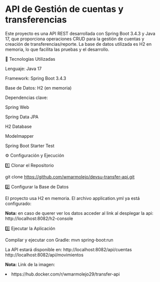 # API de Gestión de cuentas y transferencias

Este proyecto es una API REST desarrollada con Spring Boot 3.4.3 y Java 17, que proporciona operaciones CRUD para la gestión de cuentas y creación de transferencias/reporte.
La base de datos utilizada es H2 en memoria, lo que facilita las pruebas y el desarrollo.

🚀 Tecnologías Utilizadas

Lenguaje: Java 17

Framework: Spring Boot 3.4.3

Base de Datos: H2 (en memoria)

Dependencias clave:

Spring Web

Spring Data JPA

H2 Database

Modelmapper

Spring Boot Starter Test

⚙️ Configuración y Ejecución

1️⃣ Clonar el Repositorio

git clone https://github.com/wmarmolejo/devsu-transfer-api.git

2️⃣ Configurar la Base de Datos

El proyecto usa H2 en memoria. El archivo application.yml ya está configurado:

**Nota:** en caso de querer ver los datos acceder al link al desplegar la api:
http://localhost:8082/h2-console

3️⃣ Ejecutar la Aplicación

Compilar y ejecutar con Gradle:
mvn spring-boot:run

La API estará disponible en:
 http://localhost:8082/api/cuentas
 http://localhost:8082/api/movimientos

**Nota:** Link de la imagen:
<li>https://hub.docker.com/r/wmarmolejo29/transfer-api</li> 
